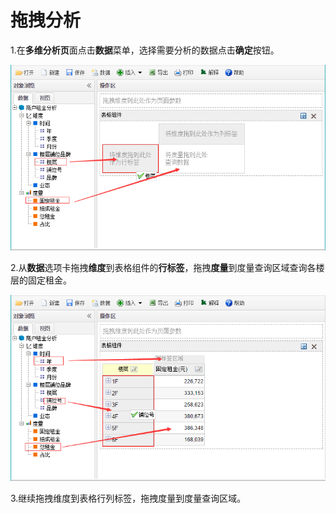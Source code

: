 # 拖拽分析

1.在**多维分析页**面点击**数据**菜单，选择需要分析的数据点击**确定**按钮。

![](/assets/import19.png)

2.从**数据**选项卡拖拽**维度**到表格组件的**行标签**，拖拽**度量**到度量查询区域查询各楼层的固定租金。

![](/assets/import20.png)

3.继续拖拽维度到表格行列标签，拖拽度量到度量查询区域。

